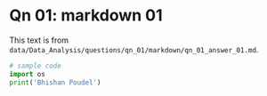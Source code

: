 # Qn 01: markdown 01
This text is from `data/Data_Analysis/questions/qn_01/markdown/qn_01_answer_01.md`.

```python
# sample code
import os
print('Bhishan Poudel')
```
